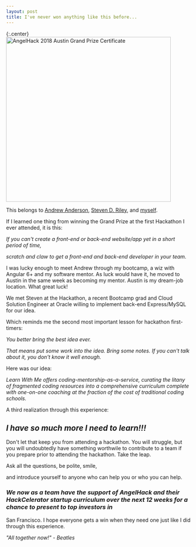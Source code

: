 ```yaml
---
layout: post
title: I've never won anything like this before...
---
```


{:.center}
<img src="/img/AngelHack_certificate.png" alt="AngelHack 2018 Austin Grand Prize Certificate" style="width: 450px;"/>

This belongs to [Andrew Anderson](https://www.linkedin.com/in/andrew-anderson-63b264131/), [Steven D. Riley](https://www.linkedin.com/in/steven-riley-ab32661b/), and [myself](https://www.linkedin.com/in/andrewneidley/).

If I learned one thing from winning the Grand Prize at the first Hackathon I ever attended, it is this:

_If you can't create a front-end or back-end website/app yet in a short period of time,_

_scratch and claw to get a front-end and back-end developer in your team._

I was lucky enough to meet Andrew through my bootcamp, a wiz with Angular 6+ and my software mentor. As luck would have it, he moved to Austin in the same week as becoming my mentor. Austin is my dream-job location. What great luck!

We met Steven at the Hackathon, a recent Bootcamp grad and Cloud Solution Engineer at Oracle willing to implement back-end Express/MySQL for our idea.

Which reminds me the second most important lesson for hackathon first-timers:

_You better bring the best idea ever._

_That means put some work into the idea. Bring some notes. If you can't talk about it, you don't know it well enough._

Here was our idea:

_Learn With Me offers coding-mentorship-as-a-service, curating the litany of fragmented coding resources into a comprehensive curriculum complete with one-on-one coaching at the fraction of the cost of traditional coding schools._

A third realization through this experience:

## _I have so much more I need to learn!!!_

Don't let that keep you from attending a hackathon. You will struggle, but you will undoubtedly have something worthwile to contribute to a team if you prepare prior to attending the hackathon. Take the leap.

Ask all the questions, be polite, smile,

and introduce yourself to anyone who can help you or who you can help.

### _We now as a team have the support of AngelHack and their HackCelerator startup curriculum over the next 12 weeks for a chance to present to top investors in_

San Francisco. I hope everyone gets a win when they need one just like I did through this experience.

_"All together now!" - Beatles_

